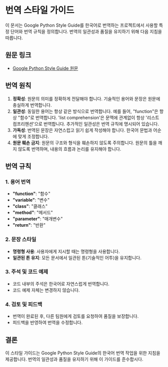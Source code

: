 # 번역 스타일 가이드

이 문서는 Google Python Style Guide를 한국어로 번역하는 프로젝트에서 사용할 특정 단어와 번역 규칙을 정의합니다. 번역의 일관성과 품질을 유지하기 위해 다음 지침을 따릅니다.

## 원문 링크
- [Google Python Style Guide 원문](https://google.github.io/styleguide/pyguide.html)

## 번역 원칙

1. **정확성**: 원문의 의미를 정확하게 전달해야 합니다. 기술적인 용어와 문장은 원문에 충실하게 번역합니다.
2. **일관성**: 동일한 용어는 항상 같은 방식으로 번역합니다. 예를 들어, "function"은 항상 "함수"로 번역합니다. 'list comprehension'은 문맥에 관계없이 항상 '리스트 컴프리헨션'으로 번역합니다. 추가적인 일관성은 번역 규칙에 명시되어 있습니다.
3. **가독성**: 번역된 문장은 자연스럽고 읽기 쉽게 작성해야 합니다. 한국어 문법과 어순에 맞게 조정합니다.
4. **원문 훼손 금지**: 원문의 구조와 형식을 훼손하지 않도록 주의합니다. 원문의 틀을 깨지 않도록 번역하며, 내용의 흐름과 논리를 유지해야 합니다.

## 번역 규칙

### 1. 용어 번역
- **"function"**: "함수"
- **"variable"**: "변수"
- **"class"**: "클래스"
- **"method"**: "메서드"
- **"parameter"**: "매개변수"
- **"return"**: "반환"

### 2. 문장 스타일
- **명령형 사용**: 사용자에게 지시할 때는 명령형을 사용합니다.
- **일관된 톤 유지**: 모든 문서에서 일관된 톤(기술적인 어투)을 유지합니다.

### 3. 주석 및 코드 예제
- 코드 내부의 주석은 한국어로 자연스럽게 번역합니다.
- 코드 예제 자체는 변경하지 않습니다.

### 4. 검토 및 피드백
- 번역이 완료된 후, 다른 팀원에게 검토를 요청하여 품질을 보장합니다.
- 피드백을 반영하여 번역을 수정합니다.

## 결론

이 스타일 가이드는 Google Python Style Guide의 한국어 번역 작업을 위한 지침을 제공합니다. 번역의 일관성과 품질을 유지하기 위해 이 가이드를 준수합시다.